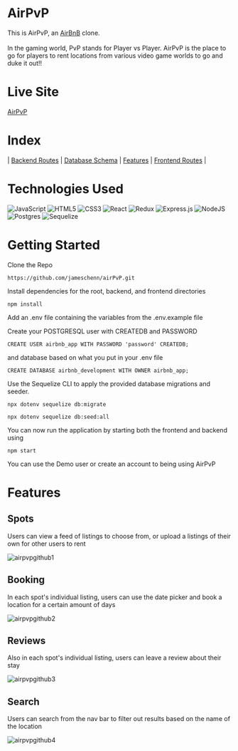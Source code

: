 # AirPvP
This is AirPvP, an [AirBnB](https://www.airbnb.com/) clone. </br></br>
In the gaming world, PvP stands for Player vs Player. AirPvP is the place to go for players to rent locations from various video game worlds to go and duke it out!!

# Live Site
[AirPvP](https://airpvp.onrender.com/)

# Index
| [Backend Routes](https://github.com/jameschenn/airPvP/wiki/Backend-Routes) | [Database Schema](https://github.com/jameschenn/airPvP/wiki/Database-Schema) | [Features](https://github.com/jameschenn/airPvP/wiki/Features) | [Frontend Routes](https://github.com/jameschenn/airPvP/wiki/Frontend-Routes) | 

# Technologies Used
![JavaScript](https://img.shields.io/badge/javascript-%23323330.svg?style=for-the-badge&logo=javascript&logoColor=%23F7DF1E)
![HTML5](https://img.shields.io/badge/html5-%23E34F26.svg?style=for-the-badge&logo=html5&logoColor=white)
![CSS3](https://img.shields.io/badge/css3-%231572B6.svg?style=for-the-badge&logo=css3&logoColor=white)
![React](https://img.shields.io/badge/react-%2320232a.svg?style=for-the-badge&logo=react&logoColor=%2361DAFB)
![Redux](https://img.shields.io/badge/redux-%23593d88.svg?style=for-the-badge&logo=redux&logoColor=white)
![Express.js](https://img.shields.io/badge/express.js-%23404d59.svg?style=for-the-badge&logo=express&logoColor=%2361DAFB)
![NodeJS](https://img.shields.io/badge/node.js-6DA55F?style=for-the-badge&logo=node.js&logoColor=white)
![Postgres](https://img.shields.io/badge/postgres-%23316192.svg?style=for-the-badge&logo=postgresql&logoColor=white)
![Sequelize](https://img.shields.io/badge/Sequelize-52B0E7?style=for-the-badge&logo=Sequelize&logoColor=white)

# Getting Started
Clone the Repo

`https://github.com/jameschenn/airPvP.git`

Install dependencies for the root, backend, and frontend directories

`npm install`

Add an .env file containing the variables from the .env.example file

Create your POSTGRESQL user with CREATEDB and PASSWORD

`CREATE USER airbnb_app WITH PASSWORD 'password' CREATEDB;`

and database based on what you put in your .env file

`CREATE DATABASE airbnb_development WITH OWNER airbnb_app;`

Use the Sequelize CLI to apply the provided database migrations and seeder.

`npx dotenv sequelize db:migrate`

`npx dotenv sequelize db:seed:all`

You can now run the application by starting both the frontend and backend using

`npm start`

You can use the Demo user or create an account to being using AirPvP

# Features

## Spots

Users can view a feed of listings to choose from, or upload a listings of their own for other users to rent

![airpvpgithub1](https://user-images.githubusercontent.com/73676915/178092540-879ae40b-7225-4c0e-9396-9e37d968a804.PNG)

## Booking

In each spot's individual listing, users can use the date picker and book a location for a certain amount of days

![airpvpgithub2](https://user-images.githubusercontent.com/73676915/178092603-338c8638-c64d-4610-a347-81de05bc8d34.PNG)

## Reviews

Also in each spot's individual listing, users can leave a review about their stay 

![airpvpgithub3](https://user-images.githubusercontent.com/73676915/178092628-08aeccc1-cc6d-4f68-a3e3-f7895ee51b5d.PNG)

## Search

Users can search from the nav bar to filter out results based on the name of the location

![airpvpgithub4](https://user-images.githubusercontent.com/73676915/178092647-3165e6c7-b2ac-42cd-b4ea-08cea1522ad8.PNG)


